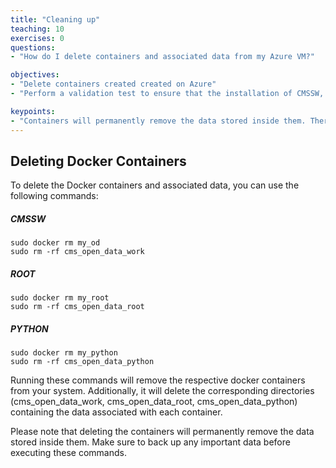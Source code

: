 ```yaml
---
title: "Cleaning up"
teaching: 10
exercises: 0
questions:
- "How do I delete containers and associated data from my Azure VM?"

objectives:
- "Delete containers created created on Azure"
- "Perform a validation test to ensure that the installation of CMSSW, ROOT, and Python containers is successful."

keypoints:
- "Containers will permanently remove the data stored inside them. Therefore, it is recommended to back up any important data before executing these commands."
---
```

## Deleting Docker Containers

To delete the Docker containers and associated data, you can use the following commands:

##### CMSSW
```
sudo docker rm my_od
sudo rm -rf cms_open_data_work
```
##### ROOT
```
sudo docker rm my_root
sudo rm -rf cms_open_data_root
```
##### PYTHON
```
sudo docker rm my_python
sudo rm -rf cms_open_data_python
```

Running these commands will remove the respective docker containers from your system. Additionally, it will delete the corresponding directories (cms_open_data_work, cms_open_data_root, cms_open_data_python) containing the data associated with each container.

Please note that deleting the containers will permanently remove the data stored inside them. Make sure to back up any important data before executing these commands.

 
